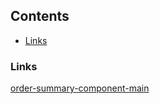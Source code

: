## Contents

- [Links](#screenshot)


### Links

[order-summary-component-main](https://kevinalderete.github.io/Web-Design-Practices/order-summary-component-main/)
